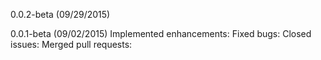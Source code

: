 0.0.2-beta (09/29/2015)

0.0.1-beta (09/02/2015)
Implemented enhancements:
Fixed bugs:
Closed issues:
Merged pull requests: